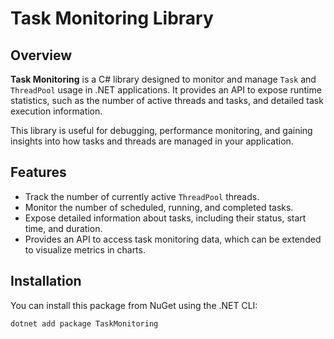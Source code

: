 # Task Monitoring Library

## Overview

**Task Monitoring** is a C# library designed to monitor and manage `Task` and `ThreadPool` usage in .NET applications. It provides an API to expose runtime statistics, such as the number of active threads and tasks, and detailed task execution information.

This library is useful for debugging, performance monitoring, and gaining insights into how tasks and threads are managed in your application.

## Features

- Track the number of currently active `ThreadPool` threads.
- Monitor the number of scheduled, running, and completed tasks.
- Expose detailed information about tasks, including their status, start time, and duration.
- Provides an API to access task monitoring data, which can be extended to visualize metrics in charts.

## Installation

You can install this package from NuGet using the .NET CLI:

```bash
dotnet add package TaskMonitoring

